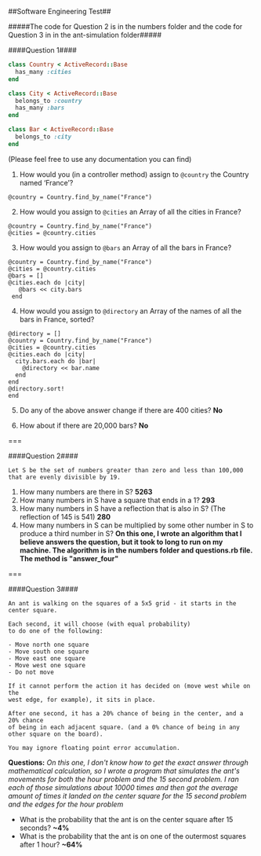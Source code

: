##Software Engineering Test##

#####The code for Question 2 is in the numbers folder and the code for Question 3 in in the ant-simulation folder#####

####Question 1####

```ruby
class Country < ActiveRecord::Base
  has_many :cities
end

class City < ActiveRecord::Base
  belongs_to :country
  has_many :bars
end

class Bar < ActiveRecord::Base
  belongs_to :city
end
```

(Please feel free to use any documentation you can find)

1. How would you (in a controller method) assign to `@country` the Country named ‘France’?
```
@country = Country.find_by_name("France")

```
2. How would you assign to `@cities` an Array of all the cities in France?
```
@country = Country.find_by_name("France")
@cities = @country.cities
```
3. How would you assign to `@bars` an Array of all the bars in France?
```
@country = Country.find_by_name("France")
@cities = @country.cities
@bars = []
@cities.each do |city|
   @bars << city.bars
 end
```
4. How would you assign to `@directory` an Array of the names of all the bars in France, sorted?
```
@directory = []
@country = Country.find_by_name("France")
@cities = @country.cities
@cities.each do |city|
  city.bars.each do |bar|
    @directory << bar.name
  end
end
@directory.sort!
end
```
5. Do any of the above answer change if there are 400 cities?
**No**

6. How about if there are 20,000 bars?
**No**

===

####Question 2####

```
Let S be the set of numbers greater than zero and less than 100,000
that are evenly divisible by 19.
```

1. How many numbers are there in S?
**5263**
2. How many numbers in S have a square that ends in a 1?
**293**
3. How many numbers in S have a reflection that is also in S? (The reflection of 145 is 541)
**280**
4. How many numbers in S can be multiplied by some other number in S to produce a third number in S?
**On this one, I wrote an algorithm that I believe answers the question, but it took
to long to run on my machine. The algorithm is in the numbers folder and questions.rb
file. The method is "answer_four"**

===

####Question 3####

```
An ant is walking on the squares of a 5x5 grid - it starts in the center square.

Each second, it will choose (with equal probability)
to do one of the following:

- Move north one square
- Move south one square
- Move east one square
- Move west one square
- Do not move

If it cannot perform the action it has decided on (move west while on the
west edge, for example), it sits in place.

After one second, it has a 20% chance of being in the center, and a 20% chance
of being in each adjacent square. (and a 0% chance of being in any
other square on the board).

You may ignore floating point error accumulation.
```

**Questions:**
*On this one, I don't know how to get the exact answer through mathematical calculation, so
I wrote a program that simulates the ant's movements for both the hour problem and the 15
second problem. I ran each of those simulations about 10000 times and then got the average
amount of times it landed on the center square for the 15 second problem and the edges for
the hour problem*
- What is the probability that the ant is on the center square after 15 seconds?
**~4%**
- What is the probability that the ant is on one of the outermost squares after 1 hour?
**~64%**
